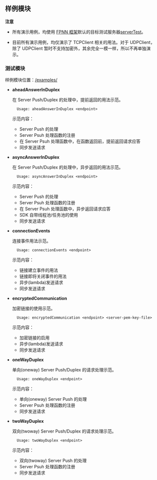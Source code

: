 ## 样例模块

**注意**

* 所有演示用例，均使用 [FPNN 框架](https://github.com/highras/fpnn)默认的目标测试服务器[serverTest](https://github.com/highras/fpnn/blob/master/core/test/UniversalFunctionalTests/serverTest.cpp)。

* 目前所有演示用例，均仅演示了 TCPClient 相关的用法。对于 UDPClient，除了 UDPClient 暂时不支持加密外，其余完全一模一样，所以不再单独演示。

### 测试模块

样例模块位置：[/examples/](../examples/)

* **aheadAnswerInDuplex**

	在 Server Push/Duplex 的处理中，提前返回的用法示范。

		Usage: aheadAnswerInDuplex <endpoint>

	示范内容：

	+ Server Push 的处理
	+ Server Psuh 处理函数的注册
	+ 在 Server Psuh 处理函数中，在函数返回前，提前返回请求应答
	+ 同步发送请求

* **asyncAnswerInDuplex**

	在 Server Push/Duplex 的处理中，异步返回的用法示范。

		Usage: asyncAnswerInDuplex <endpoint>

	示范内容：

	+ Server Push 的处理
	+ Server Psuh 处理函数的注册
	+ 在 Server Psuh 处理函数中，异步返回请求应答
	+ SDK 自带线程池/任务池的使用
	+ 同步发送请求

* **connectionEvents**

	连接事件用法示范。

		Usage: connectionEvents <endpoint>

	示范内容：

	+ 链接建立事件的用法
	+ 链接即将关闭事件的用法
	+ 异步(lambda)发送请求
	+ 同步发送请求


* **encryptedCommunication**

	加密链接的使用示范。

		Usage: encryptedCommunication <endpoint> <server-pem-key-file>

	示范内容：

	+ 加密链接的启用
	+ 异步(lambda)发送请求
	+ 同步发送请求


* **oneWayDuplex**

	单向(oneway) Server Push/Duplex 的请求处理示范。

		Usage: oneWayDuplex <endpoint>

	示范内容：

	+ 单向(oneway) Server Push 的处理
	+ Server Psuh 处理函数的注册
	+ 同步发送请求


* **twoWayDuplex**

	双向(twoway) Server Push/Duplex 的请求处理示范。

		Usage: twoWayDuplex <endpoint>

	示范内容：

	+ 双向(twoway) Server Push 的处理
	+ Server Psuh 处理函数的注册
	+ 同步发送请求
